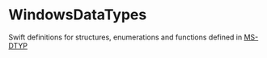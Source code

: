 # WindowsDataTypes

Swift definitions for structures, enumerations and functions defined in [MS-DTYP](https://docs.microsoft.com/en-us/openspecs/windows_protocols/ms-dtyp/)

